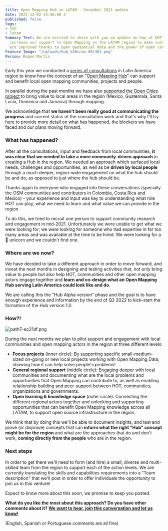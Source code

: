 ```yaml
---
title: Open Mapping Hub in LATAM - December 2021 update
date: 2021-12-02 15:46:00 Z
published: false
tags:
- hub
- latam
Summary Text: We are excited to share with you an update on how at HOT we plan to
  increase our support to Open Mapping on the LATAM region to make sure people's lives
  are improved thanks to open geospatial data and the power of open communities!
Feature Image: "/uploads/hub,%20icon-981381.png"
Person: Rubén Martín
---
```


Early this year we conducted a [series of consultations](https://www.hotosm.org/updates/ayuda-a-impulsar-openstreetmap-en-latinoamerica/) in Latin America region to know how the concept of an "[Open Mapping Hub](https://www.openstreetmap.org/user/RebeccaF/diary/396229)" can support and benefit local open mapping communities, projects and people.  

In parallel during the past months we have also [supported the Open Cities project](https://www.hotosm.org/updates/como-mejorar-la-preparacion-y-la-capacidad-de-respuesta-de-las-comunidades-ante-los-desastres-en-america-latina-y-el-caribe-con-datos-geoespaciales-creados-de-manera-participativa/) to bring value to local areas in the region (Mexico, Guatemala, Santa Lucía, Dominica and Jamaica) through mapping.  

We acknowledge that **we haven't been really good at communicating the progress** and current status of the consultation work and that's why I'll try here to provide more detail on what has happened, the blockers we have faced and our plans moving forward.

### What has happened?  

After all the consultations, input and feedback from local communities, **it was clear that we needed to take a more community-driven approach** in creating a Hub in the region. We needed an approach which surfaced local needs, challenges and opportunities, as well as be **driven by local people** through a much deeper, region-wide engagement on what the hub should be and do, as opposed to just where the hub should be.  

Thanks again to everyone who engaged into these conversations (specially the OSM communities and contributors in Colombia, Costa Rica and Mexico) - your experience and input was key to understanding what role HOT can play, what we need to learn and what value we can provide in the region.  

To do this, we tried to recruit one person to support community research and engagement in mid-2021. Unfortunately we were unable to get what we were looking for; we were looking for someone who had expertise in far too many areas and was available at the time to be hired. We were looking for a 🦄 unicorn and we couldn't find one.

### Where are we now?

We have decided to take a different approach in order to move forward, and invest the next months in designing and testing activities that, not only bring value to people but also help HOT, communities and other open mapping actors engage together and **learn and co-design what an Open Mapping Hub serving Latin America could look like and do**.   

We are calling this the "Hub Alpha version" phase and the goal is to have enough experience and information by the end of Q2 2022 to kick-start the formation of the Hub version 1.0\.

### How?!

![path7-ec21df.png](/uploads/path7-ec21df.png) 

During the next months we plan to pilot support and engagement with local communities and open mapping actors in the region at three different levels:  

* **Focus projects** (inner circle): By supporting specific small-medium-sized on-going or new local projects working with Open Mapping Data, showing how it can help solve people's problems!
* **General regional support** (middle circle): Engaging deeper with local communities and documenting what are the local problems and opportunities that Open Mapping can contribute to, as well as enabling relationship building and peer-support between HOT, communities, organizations and governments.
* **Open learning & knowledge space** (outer circle): Connecting the different regional actors together and unlocking and supporting opportunities that can benefit Open Mapping knowledge across all LATAM, to support open source infrastructure in the region.  

We think that by doing this we'll be able to document insights, and test and prove (or disprove) concepts that can **inform what the right "Hub" concept might be for the region** and what are the approaches that do and don't work, **coming directly from the people** who are in the region.

### Next steps

In order to get there we'll need to form (and hire) a small, diverse and multi-skilled team from the region to support each of the action levels. We are currently translating the skills and capabilities requirements into a "Team description" that we'll post in order to offer individuals the opportunity to join us in this venture!  

Expect to know more about this soon, we promise to keep you posted.   

**What do you like the most about this approach? Do you have other comments about it? [We want to hear, join this conversation and let us know!](https://loomio.hotosm.org/d/Zg6DxHzE/open-mapping-hub-latam-dec-2021)**

(English, Spanish or Portuguese comments are all fine)